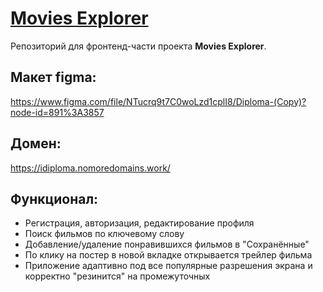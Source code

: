 # [Movies Explorer](https://idiploma.nomoredomains.work/)
Репозиторий для фронтенд-части проекта **Movies Explorer**.

## Макет figma:
https://www.figma.com/file/NTucrq9t7C0woLzd1cplI8/Diploma-(Copy)?node-id=891%3A3857

## Домен:
https://idiploma.nomoredomains.work/


## Функционал:
- Регистрация, авторизация, редактирование профиля
- Поиск фильмов по ключевому слову
- Добавление/удаление понравившихся фильмов в "Сохранённые"
- По клику на постер в новой вкладке открывается трейлер фильма
- Приложение адаптивно под все популярные разрешения экрана и корректно "резинится" на промежуточных
